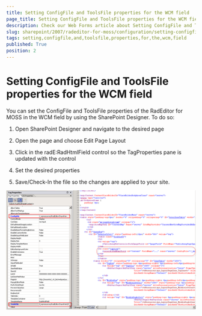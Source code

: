 ```yaml
---
title: Setting ConfigFile and ToolsFile properties for the WCM field
page_title: Setting ConfigFile and ToolsFile properties for the WCM field
description: Check our Web Forms article about Setting ConfigFile and ToolsFile properties for the WCM field.
slug: sharepoint/2007/radeditor-for-moss/configuration/setting-configfile-and-toolsfile-properties-for-the-wcm-field
tags: setting,configfile,and,toolsfile,properties,for,the,wcm,field
published: True
position: 2
---
```


# Setting ConfigFile and ToolsFile properties for the WCM field

You can set the ConfigFile and ToolsFile properties of the RadEditor for MOSS in the WCM field by using the SharePoint Designer. To do so:

1. Open SharePoint Designer and navigate to the desired page

1. Open the page and choose Edit Page Layout

1. Click in the radE:RadHtmlField control so the TagProperties pane is updated with the control

1. Set the desired properties

1. Save/Check-In the file so the changes are applied to your site.

![](images/configfileWCM_thumb.PNG)
